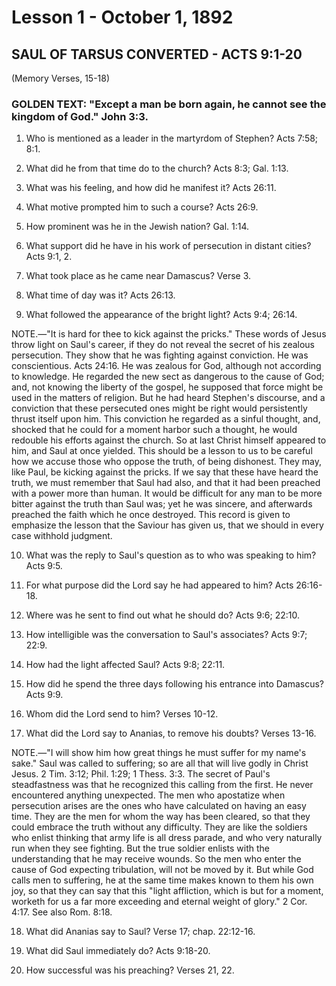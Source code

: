 # Lesson 1 - October 1, 1892
## SAUL OF TARSUS CONVERTED - ACTS 9:1-20
(Memory Verses, 15-18)

### GOLDEN TEXT: "Except a man be born again, he cannot see the kingdom of God." John 3:3.

1. Who is mentioned as a leader in the martyrdom of Stephen? Acts 7:58; 8:1.

2. What did he from that time do to the church? Acts 8:3; Gal. 1:13.

3. What was his feeling, and how did he manifest it? Acts 26:11.

4. What motive prompted him to such a course? Acts 26:9.

5. How prominent was he in the Jewish nation? Gal. 1:14.

6. What support did he have in his work of persecution in distant cities? Acts 9:1, 2.

7. What took place as he came near Damascus? Verse 3.

8. What time of day was it? Acts 26:13.

9. What followed the appearance of the bright light? Acts 9:4; 26:14.

NOTE.—"It is hard for thee to kick against the pricks." These words of Jesus throw light on Saul's career, if they do not reveal the secret of his zealous persecution. They show that he was fighting against conviction. He was conscientious. Acts 24:16. He was zealous for God, although not according to knowledge. He regarded the new sect as dangerous to the cause of God; and, not knowing the liberty of the gospel, he supposed that force might be used in the matters of religion. But he had heard Stephen's discourse, and a conviction that these persecuted ones might be right would persistently thrust itself upon him. This conviction he regarded as a sinful thought, and, shocked that he could for a moment harbor such a thought, he would redouble his efforts against the church. So at last Christ himself appeared to him, and Saul at once yielded. This should be a lesson to us to be careful how we accuse those who oppose the truth, of being dishonest. They may, like Paul, be kicking against the pricks. If we say that these have heard the truth, we must remember that Saul had also, and that it had been preached with a power more than human. It would be difficult for any man to be more bitter against the truth than Saul was; yet he was sincere, and afterwards preached the faith which he once destroyed. This record is given to emphasize the lesson that the Saviour has given us, that we should in every case withhold judgment.

10. What was the reply to Saul's question as to who was speaking to him? Acts 9:5.

11. For what purpose did the Lord say he had appeared to him? Acts 26:16-18.

12. Where was he sent to find out what he should do? Acts 9:6; 22:10.

13. How intelligible was the conversation to Saul's associates? Acts 9:7; 22:9.

14. How had the light affected Saul? Acts 9:8; 22:11.

15. How did he spend the three days following his entrance into Damascus? Acts 9:9.

16. Whom did the Lord send to him? Verses 10-12.

17. What did the Lord say to Ananias, to remove his doubts? Verses 13-16.

NOTE.—"I will show him how great things he must suffer for my name's sake." Saul was called to suffering; so are all that will live godly in Christ Jesus. 2 Tim. 3:12; Phil. 1:29; 1 Thess. 3:3. The secret of Paul's steadfastness was that he recognized this calling from the first. He never encountered anything unexpected. The men who apostatize when persecution arises are the ones who have calculated on having an easy time. They are the men for whom the way has been cleared, so that they could embrace the truth without any difficulty. They are like the soldiers who enlist thinking that army life is all dress parade, and who very naturally run when they see fighting. But the true soldier enlists with the understanding that he may receive wounds. So the men who enter the cause of God expecting tribulation, will not be moved by it. But while God calls men to suffering, he at the same time makes known to them his own joy, so that they can say that this "light affliction, which is but for a moment, worketh for us a far more exceeding and eternal weight of glory." 2 Cor. 4:17. See also Rom. 8:18.

18. What did Ananias say to Saul? Verse 17; chap. 22:12-16.

19. What did Saul immediately do? Acts 9:18-20.

20. How successful was his preaching? Verses 21, 22.